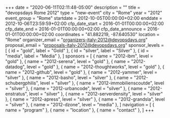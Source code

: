 +++
date = "2020-06-11T02:11:48-05:00"
description = ""
title = "devopsdays Rome 2012"
type = "new-event"
city = "Rome"
year = "2012"
event_group = "Rome"
startdate = 2012-10-05T00:00:00+02:00
enddate = 2012-10-06T23:59:59+02:00
cfp_date_start = 2016-01-01T00:00:00+02:00
cfp_date_end = 2016-01-01T00:00:00+02:00
cfp_date_announce = 2016-01-01T00:00:00+02:00
coordinates = "41.882219, -87.640530"
location = "Rome"
organizer_email = "organizers-italy-2012@devopsdays.org"
proposal_email = "proposals-italy-2012@devopsdays.org"
sponsor_levels = [
    { id = "gold", label = "Gold" },
    { id = "silver", label = "Silver" },
    { id = "media", label = "Media" },
]
sponsors = [
    { name = "2012-ibm", level = "gold" },
    { name = "2012-serena", level = "gold" },
    { name = "2012-datadog", level = "gold" },
    { name = "2012-thoughtworks", level = "gold" },
    { name = "2012-github", level = "gold" },
    { name = "2012-yammer", level = "silver" },
    { name = "2012-basho", level = "silver" },
    { name = "2012-schubergphilis", level = "silver" },
    { name = "2012-immobilienscoutde", level = "silver" },
    { name = "2012-urbancode", level = "silver" },
    { name = "2012-enstratus", level = "silver" },
    { name = "2012-serverdensity", level = "silver" },
    { name = "2012-apress", level = "silver" },
    { name = "2012-grandsla", level = "silver" },
    { name = "2012-dzone", level = "media" },
]
navigation = [
    { name = "program" },
    { name = "location" },
    { name = "contact" },
]
+++

